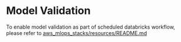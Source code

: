 # Model Validation
To enable model validation as part of scheduled databricks workflow, please refer to [aws_mlops_stacks/resources/README.md](../resources/README.md)

